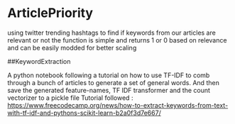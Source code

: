 # ArticlePriority
using twitter trending hashtags to find if keywords from our articles are relevant or not
the function is simple and returns 1 or 0 based on relevance and can be easily modded for better scaling

##KeywordExtraction

A python notebook following a tutorial on how to use TF-IDF to comb through a bunch of articles to generate a set of general words. And then save the generated feature-names, TF IDF transformer and the count vectorizer to a pickle file
Tutorial followed : https://www.freecodecamp.org/news/how-to-extract-keywords-from-text-with-tf-idf-and-pythons-scikit-learn-b2a0f3d7e667/

#
